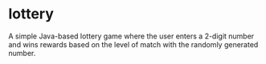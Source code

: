 # lottery
 A simple Java-based lottery game where the user enters a 2-digit number and wins rewards based on the level of match with the randomly generated number.
